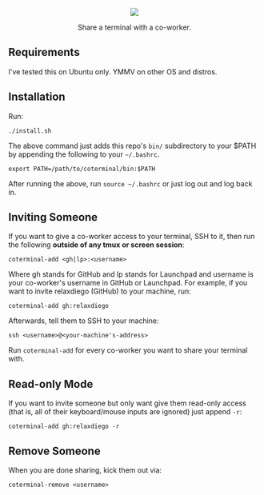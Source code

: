 <p align="center">
  <img src="https://raw.githubusercontent.com/relaxdiego/coterminal/main/logo.png">
</p>

<p align="center">
Share a terminal with a co-worker.
</p>


Requirements
------------

I've tested this on Ubuntu only. YMMV on other OS and distros.


Installation
------------

Run:

```
./install.sh
```

The above command just adds this repo's `bin/` subdirectory to your $PATH
by appending the following to your `~/.bashrc`.

```
export PATH=/path/to/coterminal/bin:$PATH
```

After running the above, run `source ~/.bashrc` or just log out and log back in.


Inviting Someone
----------------

If you want to give a co-worker access to your terminal, SSH to it,
then run the following **outside of any tmux or screen session**:

```
coterminal-add <gh|lp>:<username>
```

Where gh stands for GitHub and lp stands for Launchpad and username is
your co-worker's username in GitHub or Launchpad. For example, if you
want to invite relaxdiego (GitHub) to your machine, run:

```
coterminal-add gh:relaxdiego
```


Afterwards, tell them to SSH to your machine:

```
ssh <username>@<your-machine's-address>
```

Run `coterminal-add` for every co-worker you want to share your terminal
with.


Read-only Mode
--------------

If you want to invite someone but only want give them read-only access
(that is, all of their keyboard/mouse inputs are ignored) just append `-r`:

```
coterminal-add gh:relaxdiego -r
```


Remove Someone
--------------

When you are done sharing, kick them out via:

```
coterminal-remove <username>
```
